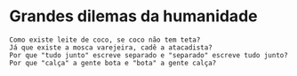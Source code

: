 # Grandes dilemas da humanidade
```
Como existe leite de coco, se coco não tem teta?
Já que existe a mosca varejeira, cadê a atacadista?
Por que "tudo junto" escreve separado e "separado" escreve tudo junto?
Por que "calça" a gente bota e "bota" a gente calça?
```

